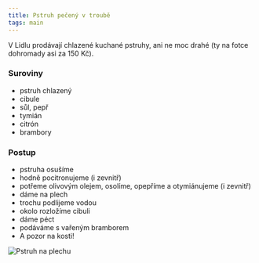 ```yaml
---
title: Pstruh pečený v troubě
tags: main
---
```


V Lidlu prodávají chlazené kuchané pstruhy, ani ne moc drahé (ty na fotce dohromady asi za 150 Kč).

### Suroviny
- pstruh chlazený
- cibule
- sůl, pepř
- tymián
- citrón
- brambory

### Postup
- pstruha osušíme
- hodně pocitronujeme (i zevnitř)
- potřeme olivovým olejem, osolíme, opepříme a otymiánujeme (i zevnitř)
- dáme na plech
- trochu podlijeme vodou
- okolo rozložíme cibuli
- dáme péct
- podáváme s vařeným bramborem
- A pozor na kosti!


![Pstruh na plechu](/fotky/pstruh-v-troube.jpg)
